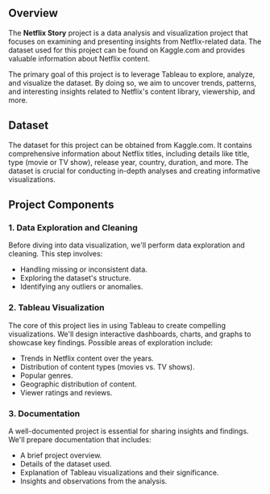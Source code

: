 ## Overview

The **Netflix Story** project is a data analysis and visualization project that focuses on examining and presenting insights from Netflix-related data. The dataset used for this project can be found on Kaggle.com and provides valuable information about Netflix content.

The primary goal of this project is to leverage Tableau to explore, analyze, and visualize the dataset. By doing so, we aim to uncover trends, patterns, and interesting insights related to Netflix's content library, viewership, and more.

## Dataset

The dataset for this project can be obtained from Kaggle.com. It contains comprehensive information about Netflix titles, including details like title, type (movie or TV show), release year, country, duration, and more. The dataset is crucial for conducting in-depth analyses and creating informative visualizations.

## Project Components

### 1. Data Exploration and Cleaning

Before diving into data visualization, we'll perform data exploration and cleaning. This step involves:

- Handling missing or inconsistent data.
- Exploring the dataset's structure.
- Identifying any outliers or anomalies.

### 2. Tableau Visualization

The core of this project lies in using Tableau to create compelling visualizations. We'll design interactive dashboards, charts, and graphs to showcase key findings. Possible areas of exploration include:

- Trends in Netflix content over the years.
- Distribution of content types (movies vs. TV shows).
- Popular genres.
- Geographic distribution of content.
- Viewer ratings and reviews.

### 3. Documentation

A well-documented project is essential for sharing insights and findings. We'll prepare documentation that includes:

- A brief project overview.
- Details of the dataset used.
- Explanation of Tableau visualizations and their significance.
- Insights and observations from the analysis.

